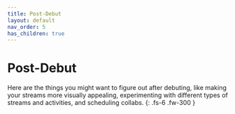 ```yaml
---
title: Post-Debut
layout: default
nav_order: 5
has_children: true
---
```


# Post-Debut

Here are the things you might want to figure out after debuting, like making your streams more visually appealing, experimenting with different types of streams and activities, and scheduling collabs.
{: .fs-6 .fw-300 }
